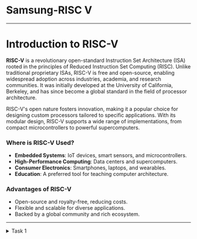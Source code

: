 # Samsung-RISC V
-----
# Introduction to RISC-V

**RISC-V** is a revolutionary open-standard Instruction Set Architecture (ISA) rooted in the principles of Reduced Instruction Set Computing (RISC). Unlike traditional proprietary ISAs, RISC-V is free and open-source, enabling widespread adoption across industries, academia, and research communities. It was initially developed at the University of California, Berkeley, and has since become a global standard in the field of processor architecture.

RISC-V's open nature fosters innovation, making it a popular choice for designing custom processors tailored to specific applications. With its modular design, RISC-V supports a wide range of implementations, from compact microcontrollers to powerful supercomputers.

### Where is RISC-V Used?
- **Embedded Systems**: IoT devices, smart sensors, and microcontrollers.
- **High-Performance Computing**: Data centers and supercomputers.
- **Consumer Electronics**: Smartphones, laptops, and wearables.
- **Education**: A preferred tool for teaching computer architecture.

### Advantages of RISC-V
- Open-source and royalty-free, reducing costs.
- Flexible and scalable for diverse applications.
- Backed by a global community and rich ecosystem.
-----
<details>
<summary>Task 1</summary>

#### Objective:
To install the RISC-V toolchain using VDI, write a C program to calculate the sum of numbers from 1 to N, and verify that the output from the C program matches the result obtained using the RISC-V compiler.

---

#### Steps Performed:

1. **Install the RISC-V Toolchain**  
   - Installed the RISC-V toolchain by following [procedure](https://github.com/DivyambariBK/Samsung-riscv/tree/main/VDI%20and%20Virtual%20Box%20Download%20Procedure).
   - Verified the installation by running a simple test program.

2. **Write a C Program to Compute the Sum of Numbers (1 to N):**

   #### Commands and explanation
    - **Edit the C program**
   ```bash
   leafpad sum1ton.c &
Leafpad: A simple text editor for Linux used to create or edit text files, including C programs.

&: Runs the editor in the background so you can continue using the terminal.
- **Compile the C Program**
  ```bash
  gcc sum1ton.c
gcc: The GNU Compiler Collection is used to compile C programs into executable binaries.

![task1](https://github.com/user-attachments/assets/2965e967-ec62-4597-a8bb-bbc82f64648f)

3. **Run the Program Using the RISC-V Compiler:**
   #### Commands and explanation
    -**View the C Program in Terminal:**
   ```bash
   cat sum1ton.c
cat: Displays the content of the file sum1ton.

- **Compile the Program with RISC-V Compiler:**
   ```bash
   riscv64-unknown-elf-gcc -O1 -march=rv64i -mabi=lp64 -o sum1ton.o sum1ton.c
-O1: Enables basic optimization for faster execution.

-march=rv64i: Specifies the target architecture as RISC-V 64-bit (RV64I).

-mabi=lp64: Specifies the ABI as LP64 for 64-bit integers and pointers.

-o: Outputs the compiled file as sum1ton.o.
sum1ton.c: The input C file to compile.
- **Dump Object File Contents**
   ```bash
   riscv64-unknown-elf-objdump -d sum1_to_n.o
riscv64-unknown-elf-objdump: Dumps the assembly and other details from the compiled object file.

-d: Disassembles the object file to show machine instructions.
  
![task1.2](https://github.com/user-attachments/assets/2d8cb00b-4cec-4dee-abf7-16a97ef335fa)
![task1. 3](https://github.com/user-attachments/assets/3524f1e8-bed1-4481-9857-af440e8b4e53)
![task1 .4](https://github.com/user-attachments/assets/b89ac945-6728-4505-bef2-e437c7362cda)

4.**Observations**
- The RISC-V compiler successfully compiled the C program, generating the object file without errors.
- The output obtained from the RISC-V execution matched the expected result from the C program, ensuring accuracy.
- The `riscv64-unknown-elf-objdump` command provided detailed assembly-level instructions for verification.
- The observed number of instructions confirm proper optimization and compatibility with the RISC-V architecture.



